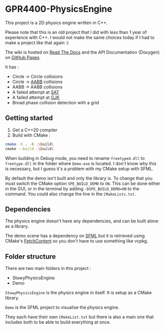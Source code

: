 # GPR4400-PhysicsEngine

This project is a 2D physics engine written in C++.

Please note that this is an old project that I did with less than 1 year of experience with C++. I would not make the same choices today if I had to make a project like that again :)

The wiki is hosted on [Read The Docs](https://stowy-physics-engine.readthedocs.io/en/latest/)
and the API Documentation (Doxygen) on [GitHub Pages](https://st0wy.github.io/StowyPhysicsEngine/).

It has :

-   Circle -> Circle collisions
-   Circle -> [AABB](https://en.wikipedia.org/wiki/Minimum_bounding_box#Axis-aligned_minimum_bounding_box) collisions
-   AABB -> AABB collisions
-   A failed attempt at [SAT](https://en.wikipedia.org/wiki/Hyperplane_separation_theorem)
-   A failed attempt at [GJK](https://en.wikipedia.org/wiki/Gilbert%E2%80%93Johnson%E2%80%93Keerthi_distance_algorithm)
-   Broad phase collision detection with a grid

## Getting started

1. Get a C++20 compiler
2. Build with CMake :

```bash
cmake -S . -B .\build\
cmake --build .\build\
```

When building in Debug mode, you need to rename `freetyped.dll` to `freetype.dll` in the folder where `Demo.exe` is located.
I don't know why this is necessary, but I guess it's a problem with my CMake setup with SFML.

By default the demo isn't built and only the library is. To change that you must switch the CMake option `SPE_BUILD_DEMO` to `ON`.
This can be done either in the GUI, or in the terminal by adding `-DSPE_BUILD_DEMO=ON` to the command.
You could also change the line in the `CMakeLists.txt`.

## Dependencies

The physics engine doesn't have any dependencies, and can be built alone as a library.

The demo scene has a dependency on [SFML](https://www.sfml-dev.org/) but it is retrieved using CMake's [FetchContent](https://cmake.org/cmake/help/latest/module/FetchContent.html)
so you don't have to use something like vcpkg.

## Folder structure

There are two main folders in this project :

-   StowyPhysicsEngine
-   Demo

`StowyPhysicsEngine` is the physics engine in itself.
It is setup as a CMake library.

`Demo` is the SFML project to visualise the physics engine.

They each have their own `CMakeList.txt` but there is
also a main one that includes both to be able to build
everything at once.
